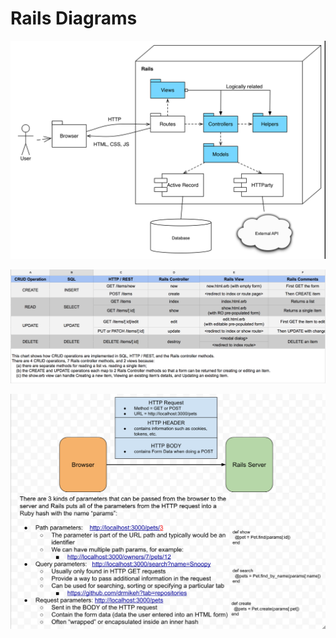 # Rails Diagrams

![Rails Architecture](Rails_Architecture.png)

![CRUD in SQL, REST, and Rails](crud_in_sql_rest_and_rails.png)

![Forms, Params, and HTTP Requests](forms-params-http-requests.png)
